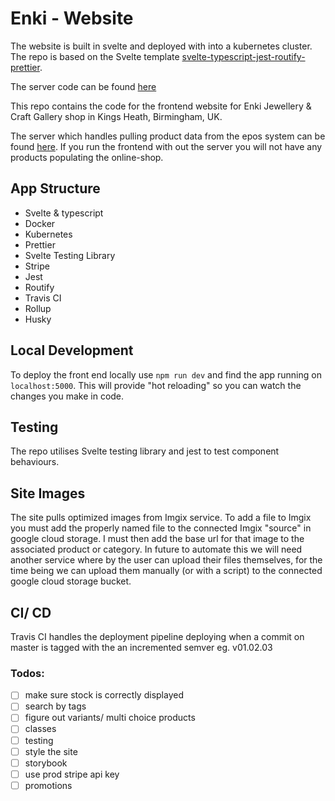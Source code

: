 # Enki - Website

The website is built in svelte and deployed with into a kubernetes cluster. The repo is based on the Svelte template [svelte-typescript-jest-routify-prettier](https://github.com/jaskaransarkaria/svelte-typescript-jest-routify-prettier).

The server code can be found [here](https://github.com/jaskaransarkaria/enki-server)

This repo contains the code for the frontend website for Enki Jewellery & Craft Gallery shop in Kings Heath, Birmingham, UK.

The server which handles pulling product data from the epos system can be found [here](https://github.com/jaskaransarkaria/enki-server). If you run the frontend with out the server you will not have any products populating the online-shop.

## App Structure

* Svelte & typescript
* Docker
* Kubernetes
* Prettier
* Svelte Testing Library
* Stripe
* Jest
* Routify
* Travis CI
* Rollup
* Husky

## Local Development

To deploy the front end locally use `npm run dev` and find the app running on `localhost:5000`. This will provide "hot reloading" so you can watch the changes you make in code.

## Testing

The repo utilises Svelte testing library and jest to test component behaviours.

## Site Images

The site pulls optimized images from Imgix service. To add a file to Imgix you must add the properly named file to the connected Imgix "source" in google cloud storage. I must then add the base url for that image to the associated
product or category. In future to automate this we will need another service where by the user can upload their files themselves, for the time being we can upload them manually (or with a script) to the connected google cloud storage bucket.

## CI/ CD

Travis CI handles the deployment pipeline deploying when a commit on master is tagged with the an incremented semver eg. v01.02.03

### Todos:

- [ ] make sure stock is correctly displayed
- [ ] search by tags
- [ ] figure out variants/ multi choice products
- [ ] classes
- [ ] testing
- [ ] style the site
- [ ] storybook
- [ ] use prod stripe api key
- [ ] promotions